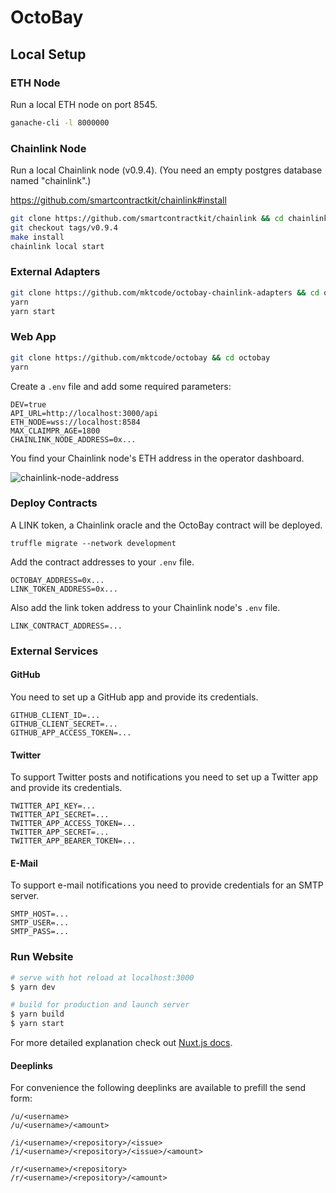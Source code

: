 # OctoBay

## Local Setup

### ETH Node

Run a local ETH node on port 8545.

```bash
ganache-cli -l 8000000
```

### Chainlink Node

Run a local Chainlink node (v0.9.4). (You need an empty postgres database named "chainlink".)

https://github.com/smartcontractkit/chainlink#install

```bash
git clone https://github.com/smartcontractkit/chainlink && cd chainlink
git checkout tags/v0.9.4
make install
chainlink local start
```

### External Adapters

```bash
git clone https://github.com/mktcode/octobay-chainlink-adapters && cd octobay-chainlink-adapters
yarn
yarn start
```

### Web App


```bash
git clone https://github.com/mktcode/octobay && cd octobay
yarn
```

Create a `.env` file and add some required parameters:

```
DEV=true
API_URL=http://localhost:3000/api
ETH_NODE=wss://localhost:8584
MAX_CLAIMPR_AGE=1800
CHAINLINK_NODE_ADDRESS=0x...
```

You find your Chainlink node's ETH address in the operator dashboard.

![chainlink-node-address](https://user-images.githubusercontent.com/6792578/103159652-50d57900-47cc-11eb-9b77-dcfac8dc71a3.png)

### Deploy Contracts

A LINK token, a Chainlink oracle and the OctoBay contract will be deployed.

```
truffle migrate --network development
```

Add the contract addresses to your `.env` file.

```
OCTOBAY_ADDRESS=0x...
LINK_TOKEN_ADDRESS=0x...
```

Also add the link token address to your Chainlink node's `.env` file.

```
LINK_CONTRACT_ADDRESS=...
```

### External Services

#### GitHub

You need to set up a GitHub app and provide its credentials.

```
GITHUB_CLIENT_ID=...
GITHUB_CLIENT_SECRET=...
GITHUB_APP_ACCESS_TOKEN=...
```

#### Twitter

To support Twitter posts and notifications you need to set up a Twitter app and provide its credentials.

```
TWITTER_API_KEY=...
TWITTER_API_SECRET=...
TWITTER_APP_ACCESS_TOKEN=...
TWITTER_APP_SECRET=...
TWITTER_APP_BEARER_TOKEN=...
```

#### E-Mail

To support e-mail notifications you need to provide credentials for an SMTP server.

```
SMTP_HOST=...
SMTP_USER=...
SMTP_PASS=...
```

### Run Website

```bash
# serve with hot reload at localhost:3000
$ yarn dev

# build for production and launch server
$ yarn build
$ yarn start
```

For more detailed explanation check out [Nuxt.js docs](https://nuxtjs.org).

#### Deeplinks

For convenience the following deeplinks are available to prefill the send form:

```
/u/<username>
/u/<username>/<amount>

/i/<username>/<repository>/<issue>
/i/<username>/<repository>/<issue>/<amount>

/r/<username>/<repository>
/r/<username>/<repository>/<amount>
```
